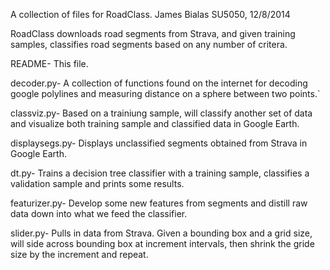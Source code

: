 A collection of files for RoadClass.
James Bialas
SU5050, 12/8/2014

RoadClass downloads road segments from Strava, and given training samples, classifies road segments based on any number of critera.

README- This file.

decoder.py- A collection of functions found on the internet for decoding google polylines and measuring distance on a sphere between two points.`

classviz.py- Based on a trainiung sample, will classify another set of data and visualize both training sample and classified data in Google Earth.

displaysegs.py- Displays unclassified segments obtained from Strava in Google Earth.

dt.py- Trains a decision tree classifier with a training sample, classifies a validation sample and prints some results.

featurizer.py- Develop some new features from segments and distill raw data down into what we feed the classifier.

slider.py- Pulls in data from Strava. Given a bounding box and a grid size, will side across bounding box at increment intervals, then shrink the gride size by the increment and repeat. 


